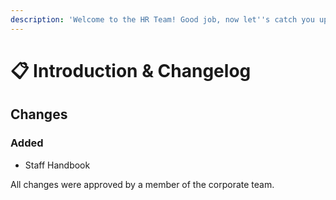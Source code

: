 ```yaml
---
description: 'Welcome to the HR Team! Good job, now let''s catch you up.'
---
```


# 📋️ Introduction & Changelog

## Changes

### Added

* Staff Handbook



All changes were approved by a member of the corporate team.


